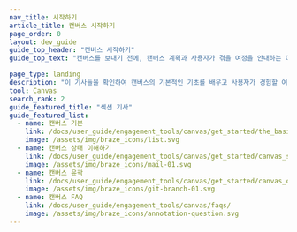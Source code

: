 ```yaml
---
nav_title: 시작하기
article_title: 캔버스 시작하기
page_order: 0
layout: dev_guide
guide_top_header: "캔버스 시작하기"
guide_top_text: "캔버스를 보내기 전에, 캔버스 계획과 사용자가 겪을 여정을 안내하는 이 기사들을 사용하세요."

page_type: landing
description: "이 기사들을 확인하여 캔버스의 기본적인 기초를 배우고 사용자가 경험할 여정을 맞춤화하고 조정하는 방법을 시작하세요."
tool: Canvas
search_rank: 2
guide_featured_title: "섹션 기사"
guide_featured_list:
  - name: 캔버스 기본
    link: /docs/user_guide/engagement_tools/canvas/get_started/the_basics/
    image: /assets/img/braze_icons/list.svg
  - name: 캔버스 상태 이해하기
    link: /docs/user_guide/engagement_tools/canvas/get_started/canvas_status/
    image: /assets/img/braze_icons/mail-01.svg
  - name: 캔버스 윤곽
    link: /docs/user_guide/engagement_tools/canvas/get_started/canvas_outlines/
    image: /assets/img/braze_icons/git-branch-01.svg
  - name: 캔버스 FAQ
    link: /docs/user_guide/engagement_tools/canvas/faqs/
    image: /assets/img/braze_icons/annotation-question.svg
---
```

